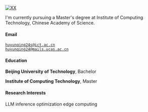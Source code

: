 [![XX](https://img.shields.io/badge/XX-github-blue?logo=github)](https://github.com/XX)

I'm currently pursuing a Master's degree at Institute of Computing Technology, Chinese Academy of Science.

#### Email  
<code>huyunqing24s@ict.ac.cn</code>  
<code>huyunqing24@mails.ucas.ac.cn</code>

#### Education  
**Beijing University of Technology**, Bachelor  

**Institute of Computing Technology**, Master <br> 

#### Research Interests  
LLM inference optimization
edge computing

